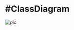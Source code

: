 <h1>#ClassDiagram</h1>

![pic](https://github.com/ApurvaTejani/Java_LLD_Projects/assets/122258502/87248005-290d-45c1-a6e9-75dda2657b5c)
